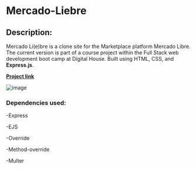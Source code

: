 # Mercado-Liebre

## Description:

Mercado Li(e)bre is a clone site for the Marketplace platform Mercado Libre. The current version is part of a course project within the Full Stack web development boot camp at Digital House. Built using HTML, CSS, and **Express.js**.

[**Project link**](https://mercado-liebre-ohsj.onrender.com/)

![image](https://github.com/JRMZdev/Mercado-Liebre/assets/129340846/c1b4a637-53d2-443b-a3d0-41cd42d4b908)


### Dependencies used:

  -Express
  
  -EJS
  
  -Override
  
  -Method-override
  
  -Multer
  


